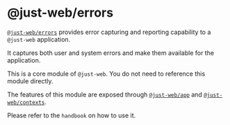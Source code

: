 # @just-web/errors

[`@just-web/errors`] provides error capturing and reporting capability to a `@just-web` application.

It captures both user and system errors and make them available for the application.

This is a core module of `@just-web`.
You do not need to reference this module directly.

The features of this module are exposed through [`@just-web/app`] and [`@just-web/contexts`].

Please refer to the `handbook` on how to use it.

[`@just-web/app`]: https://github.com/justland/just-web/tree/main/frameworks/app
[`@just-web/contexts`]: https://github.com/justland/just-web/tree/main/frameworks/contexts
[`@just-web/errors`]: https://github.com/justland/just-web/tree/main/frameworks/errors

